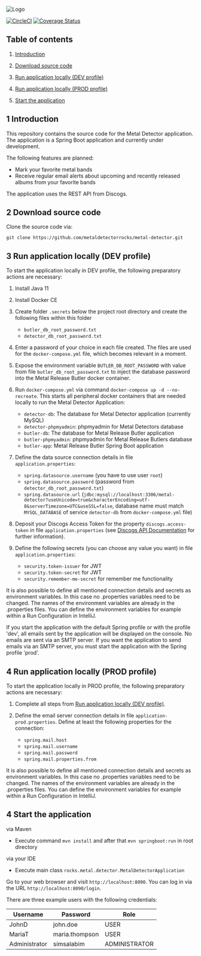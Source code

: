 ![Logo](https://github.com/Waginator/metal-release-radar/blob/master/misc/logo.png) 

[![CircleCI](https://circleci.com/gh/DanielW1987/metal-release-radar/tree/master.svg?style=svg)](https://circleci.com/gh/DanielW1987/metal-release-radar/tree/master)
[![Coverage Status](https://coveralls.io/repos/github/DanielW1987/metal-release-radar/badge.svg?branch=master)](https://coveralls.io/github/DanielW1987/metal-release-radar?branch=master)

## Table of contents
1. [ Introduction ](#introduction)

2. [ Download source code ](#download-source-code)

3. [ Run application locally (DEV profile) ](#run-application-locally-dev)

4. [ Run application locally (PROD profile) ](#run-application-locally-prod)

5. [ Start the application ](#start-application)

<a name="introduction"></a>
## 1 Introduction
This repository contains the source code for the Metal Detector application. The application is a Spring Boot application and currently under development. 

The following features are planned:
- Mark your favorite metal bands
- Receive regular email alerts about upcoming and recently released albums from your favorite bands

The application uses the REST API from Discogs.

<a name="download-source-code"></a>
## 2 Download source code

Clone the source code via:

```
git clone https://github.com/metaldetectorrocks/metal-detector.git
```

<a name="run-application-locally-dev"></a>
## 3 Run application locally (DEV profile)

To start the application locally in DEV profile, the following preparatory actions are necessary:

1. Install Java 11

2. Install Docker CE

3. Create folder `.secrets` below the project root directory and create the following files within this folder
    - `butler_db_root_password.txt`
    - `detector_db_root_password.txt`

4. Enter a password of your choice in each file created. The files are used for the `docker-compose.yml` file, which becomes relevant in a moment.

5. Expose the environment variable `BUTLER_DB_ROOT_PASSWORD` with value from file `butler_db_root_password.txt` to inject the database password into the Metal Release Butler docker container.

6. Run `docker-compose.yml` via command `docker-compose up -d --no-recreate`. This starts all peripheral docker containers that are needed locally to run the Metal Detector Application:
    - `detector-db`: The database for Metal Detector application (currently MySQL)
    - `detector-phpmyadmin`: phpmyadmin for Metal Detectors database
    - `butler-db`: The database for Metal Release Butler application 
    - `butler-phpmyadmin`: phpmyadmin for Metal Release Butlers database
    - `butler-app`: Metal Release Butler Spring Boot application

7. Define the data source connection details in file `application.properties`:
    - `spring.datasource.username` (you have to use user `root`)
    - `spring.datasource.password` (password from `detector_db_root_password.txt`)
    - `spring.datasource.url` (`jdbc:mysql://localhost:3306/metal-detector?useUnicode=true&characterEncoding=utf-8&serverTimezone=UTC&useSSL=false`, database name must match `MYSQL_DATABASE` of service `detector-db` from `docker-compose.yml` file)

8. Deposit your Discogs Access Token for the property `discogs.access-token` in file `application.properties` (see [Discogs API Documentation](https://www.discogs.com/developers/) for further information).

9. Define the following secrets (you can choose any value you want) in file `application.properties`:
    - `security.token-issuer` for JWT
    - `security.token-secret` for JWT
    - `security.remember-me-secret` for remember me functionality

It is also possible to define all mentioned connection details and secrets as environment variables. In this case no .properties variables need to be changed. The names of the environment variables are already in the .properties files. You can define the environment variables for example within a Run Configuration in IntelliJ.

If you start the application with the default Spring profile or with the profile 'dev', all emails sent by the application will be displayed on the console. No emails are sent via an SMTP server. If you want the application to send emails via an SMTP server, you must start the application with the Spring profile 'prod'. 

<a name="run-application-locally-prod"></a>
## 4 Run application locally (PROD profile)

To start the application locally in PROD profile, the following preparatory actions are necessary:

1. Complete all steps from [Run application locally (DEV profile)](#run-application-locally-dev).

2. Define the email server connection details in file `application-prod.properties`. Define at least the following properties for the connection:
    - `spring.mail.host`
    - `spring.mail.username`
    - `spring.mail.password`
    - `spring.mail.properties.from`

It is also possible to define all mentioned connection details and secrets as environment variables. In this case no .properties variables need to be changed. The names of the environment variables are already in the .properties files. You can define the environment variables for example within a Run Configuration in IntelliJ.

<a name="start-application"></a>
## 4 Start the application

via Maven
- Execute command `mvn install` and after that `mvn springboot:run` in root directory

via your IDE
- Execute main class `rocks.metal.detector.MetalDetectorApplication`

Go to your web browser and visit `http://localhost:8090`.
You can log in via the URL `http://localhost:8090/login`. 

There are three example users with the following credentials:

| Username       | Password       | Role           |
| -------------- | -------------- | -------------- |
| JohnD          | john.doe       | USER           |
| MariaT         | maria.thompson | USER           |
| Administrator  | simsalabim     | ADMINISTRATOR  |
